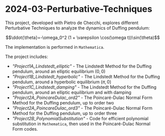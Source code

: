 # 2024-03-Perturbative-Techniques

This project, developed with Pietro de Checchi, explores different Perturbative Techniques to analyze the dynamics of Duffing pendulum:
```math
\ddot{\theta}=-\omega_0^2 (1 + \varepsilon \cos(\omega t))\sin(\theta)
```
The implementation is performed in ```Mathematica```. 

The project includes:
- *"Project1A_Lindstedt_elliptic"* - The Lindstedt Method for the Duffing pendulum, around an elliptic equilibrium $(0,0)$ 
- *"Project1B_Lindstedt_hyperbolic"* - The Lindstedt Method for the Duffing pendulum, around a hyperbolic equilibrium $(\pi,0)$ 
- *"Project1C_Lindstedt_damping"* - The Lindstedt Method for the Duffing pendulum, around an elliptic equilibrium and with damping
- *"Project2A_PoincareDulac_ord2"* - The Poincaré-Dulac Normal Form Method for the Duffing pendulum, up to order two
- *"Project2A_PoincareDulac_ord3"* - The Poincaré-Dulac Normal Form Method for the Duffing pendulum, up to order three
- *"Project2B_PolynomialSubstitution"* - Code for efficient polynomial substitution in ```Mathematica```, then used in the Poincaré-Dulac Normal Form codes. 

